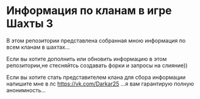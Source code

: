 # Информация по кланам в игре Шахты 3
В этом репозитории представлена собранная мною информация по всем кланам в шахтах...

Если вы хотите дополнить или обновить информацию в этом репозитории,не стесняйтсь создавать форки и запросы на слияние))

Если вы хотите стать представителем клана для сбора информации напишите мне в лс https://vk.com/Darkar25 ...я вам гарантирую полную анонимность...
